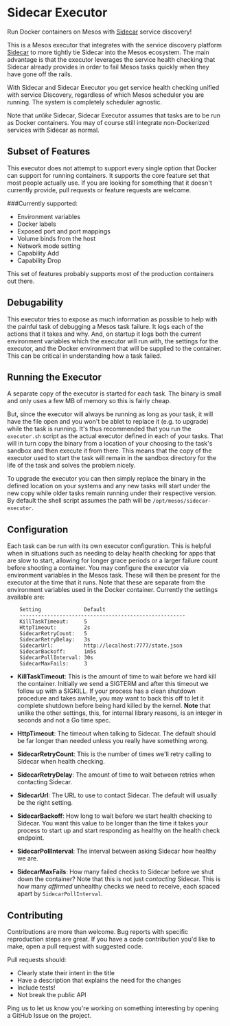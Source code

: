 Sidecar Executor
===============

Run Docker containers on Mesos with
[Sidecar](https://github.com/newrelic/sidecar) service discovery!

This is a Mesos executor that integrates with the service discovery platform
[Sidecar](https://github.com/newrelic/sidecar) to more tightly tie Sidecar into
the Mesos ecosystem. The main advantage is that the executor leverages the
service health checking that Sidecar already provides in order to fail Mesos
tasks quickly when they have gone off the rails.

With Sidecar and Sidecar Executor you get service health checking unified with
service Discovery, regardless of which Mesos scheduler you are running. The
system is completely scheduler agnostic.

Note that _unlike_ Sidecar, Sidecar Executor assumes that tasks are to be run
as Docker containers. You may of course still integrate non-Dockerized services
with Sidecar as normal.

Subset of Features
------------------

This executor does not attempt to support every single option that Docker can
support for running containers. It supports the core feature set that most
people actually use. If you are looking for something that it doesn't currently
provide, pull requests or feature requests are welcome.

###Currently supported:
 * Environment variables
 * Docker labels
 * Exposed port and port mappings
 * Volume binds from the host
 * Network mode setting
 * Capability Add
 * Capability Drop

This set of features probably supports most of the production containers out
there.


Debugability
------------

This executor tries to expose as much information as possible to help with the
painful task of debugging a Mesos task failure. It logs each of the actions
that it takes and why. And, on startup it logs both the current environment
variables which the executor will run with, the settings for the executor, and
the Docker environment that will be supplied to the container. This can be
critical in understanding how a task failed.

Running the Executor
--------------------

A separate copy of the executor is started for each task. The binary is small
and only uses a few MB of memory so this is fairly cheap.

But, since the executor will always be running as long as your task, it will
have the file open and you won't be ablet to replace it (e.g. to upgrade) while
the task is running. It's thus recommended that you run the `executor.sh`
script as the actual executor defined in each of your tasks. That will in turn
copy the binary from a location of your choosing to the task's sandbox and then
execute it from there. This means that the copy of the executor used to start
the task will remain in the sandbox directory for the life of the task and
solves the problem nicely.

To upgrade the executor you can then simply replace the binary in the defined
location on your systems and any new tasks will start under the new copy while
older tasks remain running under their respective version. By default the
shell script assumes the path will be `/opt/mesos/sidecar-executor`.

Configuration
-------------

Each task can be run with its own executor configuration. This is helpful when
in situations such as needing to delay health checking for apps that are slow
to start, allowing for longer grace periods or a larger failure count before
shooting a container. You may configure the executor via environment variables
in the Mesos task. These will then be present for the executor at the time that
it runs. Note that these are separate from the environment variables used in
the Docker container. Currently the settings available are:

```
    Setting              Default
	------------------------------------------------------
	KillTaskTimeout:     5
	HttpTimeout:         2s
	SidecarRetryCount:   5
	SidecarRetryDelay:   3s
	SidecarUrl:          http://localhost:7777/state.json
	SidecarBackoff:      1m5s
	SidecarPollInterval: 30s
	SidecarMaxFails:     3
```

 * **KillTaskTimeout**: This is the amount of time to wait before we hard kill
   the container. Initially we send a SIGTERM and after this timeout we follow
   up with a SIGKILL. If your process has a clean shutdown procedure and takes
   awhile, you may want to back this off to let it complete shutdown before
   being hard killed by the kernel. **Note** that unlike the other settings,
   this, for internal library reasons, is an integer in seconds and not a Go
   time spec.

 * **HttpTimeout**: The timeout when talking to Sidecar. The default should be
   far longer than needed unless you really have something wrong.

 * **SidecarRetryCount**: This is the number of times we'll retry calling to
   Sidecar when health checking.

 * **SidecarRetryDelay**: The amount of time to wait between retries when
   contacting Sidecar.

 * **SidecarUrl**: The URL to use to contact Sidecar. The default will usually
   be the right setting.

 * **SidecarBackoff**: How long to wait before we start health checking to Sidecar.
   You want this value to be longer than the time it takes your process to start
   up and start responding as healthy on the health check endpoint.

 * **SidecarPollInterval**: The interval between asking Sidecar how healthy we
   are.

 * **SidecarMaxFails**: How many failed checks to Sidecar before we shut down
   the container? Note that this is not just _contacting_ Sidecar. This is how
   many _affirmed_ unhealthy checks we need to receive, each spaced apart by
   `SidecarPollInterval`.

Contributing
------------

Contributions are more than welcome. Bug reports with specific reproduction
steps are great. If you have a code contribution you'd like to make, open a
pull request with suggested code.

Pull requests should:

 * Clearly state their intent in the title
 * Have a description that explains the need for the changes
 * Include tests!
 * Not break the public API

Ping us to let us know you're working on something interesting by opening a GitHub Issue on the project.
